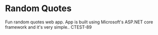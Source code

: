 # Random Quotes
Fun random quotes web app.  App is built using Microsoft's ASP.NET core framework and it's very simple..
CTEST-89
